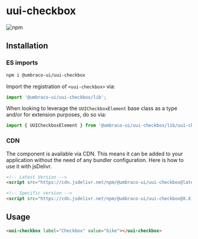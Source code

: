 # uui-checkbox

![npm](https://img.shields.io/npm/v/@umbraco-ui/uui-checkbox?logoColor=%231B264F)

## Installation

### ES imports

```zsh
npm i @umbraco-ui/uui-checkbox
```

Import the registration of `<uui-checkbox>` via:

```javascript
import '@umbraco-ui/uui-checkbox/lib';
```

When looking to leverage the `UUICheckboxElement` base class as a type and/or for extension purposes, do so via:

```javascript
import { UUICheckboxElement } from '@umbraco-ui/uui-checkbox/lib/uui-checkbox.element';
```

### CDN

The component is available via CDN. This means it can be added to your application without the need of any bundler configuration. Here is how to use it with jsDelivr.

```html
<!-- Latest Version -->
<script src="https://cdn.jsdelivr.net/npm/@umbraco-ui/uui-checkbox@latest/dist/uui-checkbox.min.js"></script>

<!-- Specific version -->
<script src="https://cdn.jsdelivr.net/npm/@umbraco-ui/uui-checkbox@X.X.X/dist/uui-checkbox.min.js"></script>
```

## Usage

```html
<uui-checkbox label="Checkbox" value="bike"></uui-checkbox>
```
